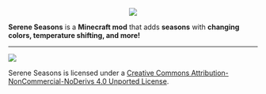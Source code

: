 <p align="center"><img src="https://i.imgur.com/5RNBDHE.png"></p>

**Serene Seasons** is a **Minecraft mod** that adds **seasons** with **changing colors, temperature shifting, and more!**

-----------------

 [<img src="http://i.creativecommons.org/l/by-nc-nd/3.0/88x31.png">](http://creativecommons.org/licenses/by-nc-nd/4.0/deed.en_US)

Serene Seasons is licensed under a [Creative Commons Attribution-NonCommercial-NoDerivs 4.0 Unported License](http://creativecommons.org/licenses/by-nc-nd/4.0/deed.en_US).
